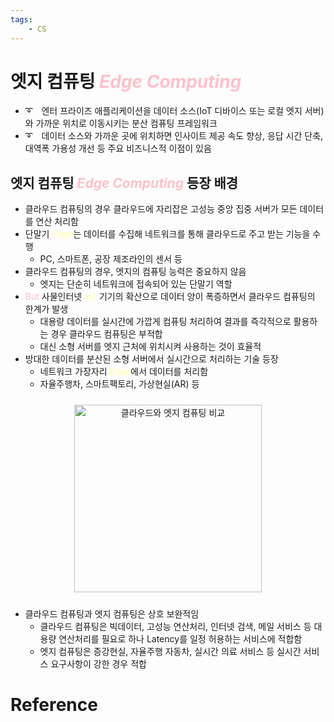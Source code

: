 ```yaml
---
tags:
    - CS
---
```

# 엣지 컴퓨팅 <span style="color: pink;font-style: italic;">Edge Computing</span>
- ➰　엔터 프라이즈 애플리케이션을 데이터 소스(IoT 디바이스 또는 로컬 엣지 서버)와 가까운 위치로 이동시키는 분산 컴퓨팅 프레임워크
- ➰　데이터 소스와 가까운 곳에 위치하면 인사이트 제공 속도 향상, 응답 시간 단축, 대역폭 가용성 개선 등 주요 비즈니스적 이점이 있음

## 엣지 컴퓨팅 <span style="color: pink;font-style: italic;">Edge Computing</span> 등장 배경
- 클라우드 컴퓨팅의 경우 클라우드에 자리잡은 고성능 중앙 집중 서버가 모든 데이터를 연산 처리함
- 단말기<span style="color:rgba(255,255,155,0.8);font-weight:500;font-style:italic;"> Edge</span>는 데이터를 수집해 네트워크를 통해 클라우드로 주고 받는 기능을 수행
    - PC, 스마트폰, 공장 제조라인의 센서 등
- 클라우드 컴퓨팅의 경우, 엣지의 컴퓨팅 능력은 중요하지 않음
    - 엣지는 단순히 네트워크에 접속되어 있는 단말기 역할
- <span style="color:pink;">But</span> 사물인터넷<span style="color:rgba(255,255,155,0.8);font-weight:500;font-style:italic;"> IoT </span> 기기의 확산으로 데이터 양이 폭증하면서 클라우드 컴퓨팅의 한계가 발생
    - 대용량 데이터를 실시간에 가깝게 컴퓨팅 처리하여 결과를 즉각적으로 활용하는 경우 클라우드 컴퓨팅은 부적합
    - 대신 소형 서버를 엣지 근처에 위치시켜 사용하는 것이 효율적
- 방대한 데이터를 분산된 소형 서버에서 실시간으로 처리하는 기술 등장
    - 네트워크 가장자리<span style="color:rgba(255,255,155,0.8);font-weight:500;font-style:italic;"> Edge</span>에서 데이터를 처리함
    - 자율주행차, 스마트팩토리, 가상현실(AR) 등

<center>
<img src="../Assets/edge-computing.png" alt="클라우드와 엣지 컴퓨팅 비교" height=300 style="margin:10 0"/>
</center>

- 클라우드 컴퓨팅과 엣지 컴퓨팅은 상호 보완적임
    - 클라우드 컴퓨팅은 빅데이터, 고성능 연산처리, 인터넷 검색, 메일 서비스 등 대용량 연산처리를 필요로 하나 Latency를 일정 허용하는 서비스에 적합함
    - 엣지 컴퓨팅은 증강현실, 자율주행 자동차, 실시간 의료 서비스 등 실시간 서비스 요구사항이 강한 경우 적합

# Reference
<span style="color:pink;font-weight:600;"></span>
<span style="color:rgba(255,255,155,0.8);font-weight:500;font-style:italic;"> </span>
